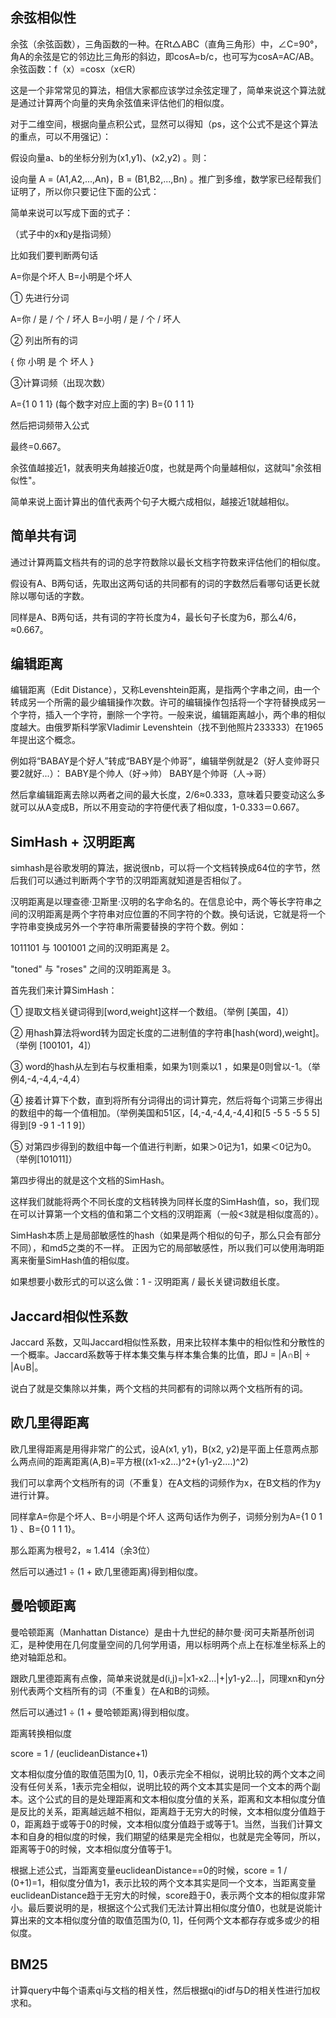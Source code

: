 ## 余弦相似性

余弦（余弦函数），三角函数的一种。在Rt△ABC（直角三角形）中，∠C=90°，角A的余弦是它的邻边比三角形的斜边，即cosA=b/c，也可写为cosA=AC/AB。余弦函数：f（x）=cosx（x∈R）

这是一个非常常见的算法，相信大家都应该学过余弦定理了，简单来说这个算法就是通过计算两个向量的夹角余弦值来评估他们的相似度。

对于二维空间，根据向量点积公式，显然可以得知（ps，这个公式不是这个算法的重点，可以不用强记）：

假设向量a、b的坐标分别为(x1,y1)、(x2,y2) 。则：

设向量 A = (A1,A2,...,An)，B = (B1,B2,...,Bn) 。推广到多维，数学家已经帮我们证明了，所以你只要记住下面的公式：

简单来说可以写成下面的式子：

（式子中的x和y是指词频）

比如我们要判断两句话

A=你是个坏人 
B=小明是个坏人

① 先进行分词

A=你 / 是 / 个 / 坏人 
B=小明 / 是 / 个 / 坏人

② 列出所有的词

{ 你 小明 是 个 坏人 }

③计算词频（出现次数）

A={1 0 1 1} (每个数字对应上面的字) 
B={0 1 1 1}

然后把词频带入公式

最终=0.667。

余弦值越接近1，就表明夹角越接近0度，也就是两个向量越相似，这就叫"余弦相似性"。

简单来说上面计算出的值代表两个句子大概六成相似，越接近1就越相似。


## 简单共有词

通过计算两篇文档共有的词的总字符数除以最长文档字符数来评估他们的相似度。

假设有A、B两句话，先取出这两句话的共同都有的词的字数然后看哪句话更长就除以哪句话的字数。

同样是A、B两句话，共有词的字符长度为4，最长句子长度为6，那么4/6，≈0.667。


## 编辑距离

编辑距离（Edit Distance），又称Levenshtein距离，是指两个字串之间，由一个转成另一个所需的最少编辑操作次数。许可的编辑操作包括将一个字符替换成另一个字符，插入一个字符，删除一个字符。一般来说，编辑距离越小，两个串的相似度越大。由俄罗斯科学家Vladimir Levenshtein（找不到他照片233333）在1965年提出这个概念。

例如将“BABAY是个好人”转成“BABY是个帅哥”，编辑举例就是2（好人变帅哥只要2就好...）： BABY是个帅人（好→帅） 
BABY是个帅哥（人→哥）

然后拿编辑距离去除以两者之间的最大长度，2/6≈0.333，意味着只要变动这么多就可以从A变成B，所以不用变动的字符便代表了相似度，1-0.333＝0.667。


## SimHash + 汉明距离

simhash是谷歌发明的算法，据说很nb，可以将一个文档转换成64位的字节，然后我们可以通过判断两个字节的汉明距离就知道是否相似了。

汉明距离是以理查德·卫斯里·汉明的名字命名的。在信息论中，两个等长字符串之间的汉明距离是两个字符串对应位置的不同字符的个数。换句话说，它就是将一个字符串变换成另外一个字符串所需要替换的字符个数。例如：

1011101 与 1001001 之间的汉明距离是 2。

"toned" 与 "roses" 之间的汉明距离是 3。

首先我们来计算SimHash：

① 提取文档关键词得到[word,weight]这样一个数组。（举例 [美国，4]）

② 用hash算法将word转为固定长度的二进制值的字符串[hash(word),weight]。（举例 [100101，4]）

③ word的hash从左到右与权重相乘，如果为1则乘以1 ，如果是0则曾以-1。（举例4,-4,-4,4,-4,4）

④ 接着计算下个数，直到将所有分词得出的词计算完，然后将每个词第三步得出的数组中的每一个值相加。（举例美国和51区，[4,-4,-4,4,-4,4]和[5 -5 5 -5 5 5]得到[9 -9 1 -1 1 9]）

⑤ 对第四步得到的数组中每一个值进行判断，如果＞0记为1，如果＜0记为0。（举例[101011]）

第四步得出的就是这个文档的SimHash。

这样我们就能将两个不同长度的文档转换为同样长度的SimHash值，so，我们现在可以计算第一个文档的值和第二个文档的汉明距离（一般<3就是相似度高的）。

SimHash本质上是局部敏感性的hash（如果是两个相似的句子，那么只会有部分不同），和md5之类的不一样。 正因为它的局部敏感性，所以我们可以使用海明距离来衡量SimHash值的相似度。

如果想要小数形式的可以这么做：1 - 汉明距离 / 最长关键词数组长度。


## Jaccard相似性系数

Jaccard 系数，又叫Jaccard相似性系数，用来比较样本集中的相似性和分散性的一个概率。Jaccard系数等于样本集交集与样本集合集的比值，即J = |A∩B| ÷ |A∪B|。

说白了就是交集除以并集，两个文档的共同都有的词除以两个文档所有的词。


## 欧几里得距离

欧几里得距离是用得非常广的公式，设A(x1, y1)，B(x2, y2)是平面上任意两点那么两点间的距离距离(A,B)=平方根((x1-x2...)^2+(y1-y2....)^2)

我们可以拿两个文档所有的词（不重复）在A文档的词频作为x，在B文档的作为y进行计算。

同样拿A=你是个坏人、B=小明是个坏人 这两句话作为例子，词频分别为A={1 0 1 1} 、B={0 1 1 1}。

那么距离为根号2，≈ 1.414（余3位）

然后可以通过1 ÷ (1 + 欧几里德距离)得到相似度。


## 曼哈顿距离

曼哈顿距离（Manhattan Distance）是由十九世纪的赫尔曼·闵可夫斯基所创词汇，是种使用在几何度量空间的几何学用语，用以标明两个点上在标准坐标系上的绝对轴距总和。

跟欧几里德距离有点像，简单来说就是d(i,j)=|x1-x2...|+|y1-y2...|，同理xn和yn分别代表两个文档所有的词（不重复）在A和B的词频。

然后可以通过1 ÷ (1 + 曼哈顿距离)得到相似度。

距离转换相似度

score = 1 / (euclideanDistance+1)

文本相似度分值的取值范围为[0, 1]，0表示完全不相似，说明比较的两个文本之间没有任何关系，1表示完全相似，说明比较的两个文本其实是同一个文本的两个副本。这个公式的目的是处理距离和文本相似度分值的关系，距离和文本相似度分值是反比的关系，距离越远越不相似，距离趋于无穷大的时候，文本相似度分值趋于0，距离趋于或等于0的时候，文本相似度分值趋于或等于1。当然，当我们计算文本和自身的相似度的时候，我们期望的结果是完全相似，也就是完全等同，所以，距离等于0的时候，文本相似度分值等于1。

根据上述公式，当距离变量euclideanDistance==0的时候，score = 1 / (0+1)=1，相似度分值为1，表示比较的两个文本其实是同一个文本，当距离变量euclideanDistance趋于无穷大的时候，score趋于0，表示两个文本的相似度非常小。最后要说明的是，根据这个公式我们无法计算出相似度分值0，也就是说能计算出来的文本相似度分值的取值范围为(0, 1]，任何两个文本都存存或多或少的相似度。



## BM25

计算query中每个语素qi与文档的相关性，然后根据qi的idf与D的相关性进行加权求和。